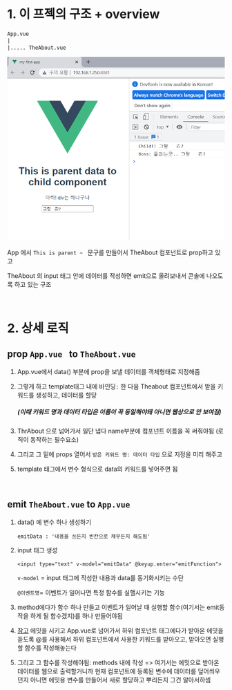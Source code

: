 # 1. 이 프젝의 구조 + overview

```
App.vue
|
|..... TheAbout.vue
```

![](./0509-vue-기본로직/img/01.png)

App 에서 `This is parent ~ ` 문구를 만들어서 TheAbout 컴포넌트로 prop하고 있고

TheAbout 의 input 태그 안에 데이터를 작성하면 emit으로 올려보내서 콘솔에 나오도록 하고 있는 구조

<br>

# 2. 상세 로직

## prop `App.vue ` to `TheAbout.vue`

1. App.vue에서 data() 부분에 prop을 보낼 데이터를 객체형태로 지정해줌

2. 그렇게 하고 template태그 내에 바인딩`:`  한 다음 Theabout 컴포넌트에서 받을 키워드를 생성하고, 데이터를 할당

   ##### (이때 키워드 명과 데이터 타입은 이름이 꼭 동일해야돼 아니면 웹상으로 안 보여짐)

3. ThrAbout 으로 넘어가서 일단 냅다 name부분에 컴포넌트 이름을 꼭 써줘야됨 (로직이 동작하는 필수요소)

4. 그리고 그 밑에 props 열어서 `받은 키워드 명: 데이터 타입` 으로 지정을 미리 해주고 

5. template 태그에서 변수 형식으로 data의 키워드를 넣어주면 됨

<br>

## emit `TheAbout.vue` to `App.vue`

1. data() 에 변수 하나 생성하기

   ```
   emitData : '내용을 쓰든지 빈칸으로 채우든지 해도됨'

2. input 태그 생성

   ```
   <input type="text" v-model="emitData" @keyup.enter="emitFunction">
   ```

   `v-model` = input 태그에 작성한 내용과 data를 동기화시키는 수단

   `@이벤트명`= 이벤트가 일어나면 특정 함수를 실핼시키는 기능

3. method에다가 함수 하나 만들고 이벤트가 일어날 때 실행할 함수(여기서는 emit동작을 하게 될 함수겠지)를 하나 만들어야됨

4. [참고](https://leestrument.tistory.com/entry/%EC%9E%90%EC%8B%9D%EA%B3%BC-%EB%B6%80%EB%AA%A8%EC%9D%98-%EB%8C%80%ED%99%94) 에밋을 시키고 App.vue로 넘어가서 하위 컴포넌트 태그에다가 받아온 에밋을 듣도록 @를 사용해서 하위 컴포넌트에서 사용한 키워드를 받아오고, 받아오면 실행할 함수를 작성해놓는다

5. 그리고 그 함수를 작성해야됨: methods 내에 작성 => 여기서는 에밋으로 받아온 데이터를 웹으로 출력할거니까 현재 컴포넌트에 등록된 변수에 데이터를 덮어씌우던지 아니면 에밋용 변수를 만들어서 새로 할당하고 뿌리든지 그건 알아서하셈
